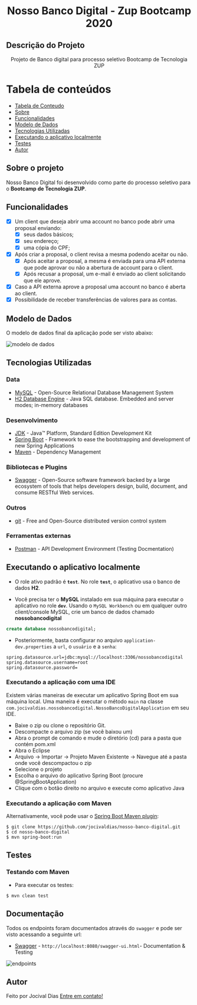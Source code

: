 <h1 align="center">Nosso Banco Digital - Zup Bootcamp 2020</h1>

## Descrição do Projeto
<p align="center">Projeto de Banco digital para processo seletivo Bootcamp de Tecnologia ZUP</p>

Tabela de conteúdos
=================
<!--ts-->
   * [Tabela de Conteudo](#tabela-de-conteudo)
   * [Sobre](#Sobre-o-projeto)
   * [Funcionalidades](#Funcionalidades)
   * [Modelo de Dados](#Modelo-De-Dados)
   * [Tecnologias Utilizadas](#Tecnologias-Utilizadas)
   * [Executando o aplicativo localmente](#Executando-o-aplicativo-localmente)
   * [Testes](#Testes)
   * [Autor](#Autor)
<!--te-->

## Sobre o projeto

Nosso Banco Digital foi desenvolvido como parte do processo seletivo para o **Bootcamp de Tecnologia ZUP**. 

## Funcionalidades

- [x] Um client que deseja abrir uma account no banco pode abrir uma proposal enviando:
  - [x] seus dados básicos;
  - [x] seu endereço;
  - [x] uma cópia do CPF;
- [x] Após criar a proposal, o client revisa a mesma podendo aceitar ou não.
  - [x] Após aceitar a proposal, a mesma é enviada para uma API externa que pode aprovar ou não a abertura de account para o client.
  - [x] Após recusar a proposal, um e-mail é enviado ao client solicitando que ele aprove.
- [x] Caso a API externa aprove a proposal uma account no banco é aberta ao client.
- [x] Possibilidade de receber transferências de valores para as contas.

## Modelo de Dados

O modelo de dados final da aplicação pode ser visto abaixo:

![modelo de dados](https://user-images.githubusercontent.com/11140125/96477243-a27de800-120c-11eb-9c6e-dbdf4afcf85b.png)

## Tecnologias Utilizadas

### Data

* 	[MySQL](https://www.mysql.com/) - Open-Source Relational Database Management System
* 	[H2 Database Engine](https://www.h2database.com/html/main.html) - Java SQL database. Embedded and server modes; in-memory databases

### Desenvolvimento

* 	[JDK](http://www.oracle.com/technetwork/java/javase/downloads/jdk8-downloads-2133151.html) - Java™ Platform, Standard Edition Development Kit
* 	[Spring Boot](https://spring.io/projects/spring-boot) - Framework to ease the bootstrapping and development of new Spring Applications
* 	[Maven](https://maven.apache.org/) - Dependency Management

### Bibliotecas e Plugins
* 	[Swagger](https://swagger.io/) - Open-Source software framework backed by a large ecosystem of tools that helps developers design, build, document, and consume RESTful Web services.

### Outros
* 	[git](https://git-scm.com/) - Free and Open-Source distributed version control system

### Ferramentas externas
* 	[Postman](https://www.getpostman.com/) - API Development Environment (Testing Docmentation)

## Executando o aplicativo localmente

* O role ativo padrão é **`test`**. No role **`test`**, o aplicativo usa o banco de dados **H2**.

* Você precisa ter o **MySQL** instalado em sua máquina para executar o aplicativo no role **`dev`**. Usando o `MySQL Workbench` ou em qualquer outro client/console MySQL, crie um banco de dados chamado **nossobancodigital**

~~~sql
create database nossobancodigital;
~~~

* Posteriormente, basta configurar no arquivo `application-dev.properties` a `url`, o `usuário` e a `senha`:

```properties
spring.datasource.url=jdbc:mysql://localhost:3306/nossobancodigital
spring.datasource.username=root
spring.datasource.password=
```

### Executando a aplicação com uma IDE

Existem várias maneiras de executar um aplicativo Spring Boot em sua máquina local. Uma maneira é executar o método `main` na classe` com.jocivaldias.nossobancodigital.NossoBancoDigitalApplication` em seu IDE. 

* Baixe o zip ou clone o repositório Git.
* Descompacte o arquivo zip (se você baixou um)
* Abra o prompt de comando e mude o diretório (cd) para a pasta que contém pom.xml
* Abra o Eclipse
* Arquivo -> Importar -> Projeto Maven Existente -> Navegue até a pasta onde você descompactou o zip
* Selecione o projeto
* Escolha o arquivo do aplicativo Spring Boot (procure @SpringBootApplication)
* Clique com o botão direito no arquivo e execute como aplicativo Java

### Executando a aplicação com Maven

Alternativamente, você pode usar o [Spring Boot Maven plugin](https://docs.spring.io/spring-boot/docs/current/reference/html/build-tool-plugins-maven-plugin.html):

```shell
$ git clone https://github.com/jocivaldias/nosso-banco-digital.git
$ cd nosso-banco-digital
$ mvn spring-boot:run
```

## Testes

### Testando com Maven

*	Para executar os testes:
```shell
$ mvn clean test
```

## Documentação

Todos os endpoints foram documentados através do `swagger` e pode ser visto acessando a seguinte url: 

* 	[Swagger](http://localhost:8080/swagger-ui.html) - `http://localhost:8080/swagger-ui.html`- Documentation & Testing

![endpoints](https://user-images.githubusercontent.com/11140125/96477268-ab6eb980-120c-11eb-9d2a-3b760bbd2349.png)

## Autor

Feito por Jocival Dias [Entre em contato!](https://www.linkedin.com/in/jocival-dias-b7941494/)
